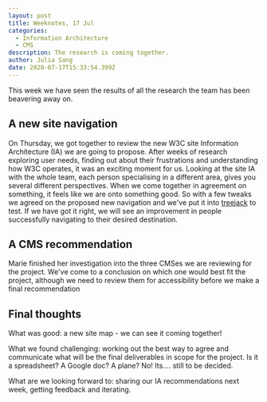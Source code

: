 ```yaml
---
layout: post
title: Weeknotes, 17 Jul
categories:
  - Information Architecture
  - CMS
description: The research is coming together.
author: Julia Sang
date: 2020-07-17T15:33:54.399Z
---
```

This week we have seen the results of all the research the team has been beavering away on. 

## A new site navigation

On Thursday, we got together to review the new W3C site Information Architecture (IA) we are going to propose. After weeks of research exploring user needs, finding out about their frustrations and understanding how W3C operates, it was an exciting moment for us. Looking at the site IA with the whole team, each person specialising in a different area, gives you several different perspectives. When we come together in agreement on something, it feels like we are onto something good. So with a few tweaks we agreed on the proposed new navigation and we've put it into [treejack](https://www.optimalworkshop.com/treejack/) to test.  If we have got it right, we will see an improvement in people successfully navigating to their desired destination. 

## A CMS recommendation

Marie finished her investigation into the three CMSes we are reviewing for the project. We've come to a conclusion on which one would best fit the project, although we need to review them for accessibility before we make a final recommendation 

## Final thoughts

What was good: a new site map - we can see it coming together! 

What we found challenging: working out the best way to agree and communicate what will be the final deliverables in scope for the project. Is it a spreadsheet? A Google doc? A plane? No! Its.... still to be decided. 

What are we looking forward to: sharing our IA recommendations next week, getting feedback and iterating.